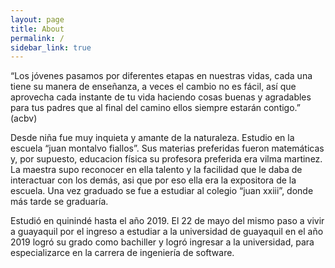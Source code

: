 ```yaml
---
layout: page
title: About
permalink: /
sidebar_link: true
---
```


“Los jóvenes pasamos por diferentes etapas en nuestras vidas, cada una tiene su manera de enseñanza, a veces el cambio no es fácil, así que aprovecha cada instante de tu vida haciendo cosas buenas y agradables para tus padres que al final del camino ellos siempre estarán contigo.” (acbv)

Desde niña fue muy inquieta y amante de la naturaleza. Estudio en la escuela “juan montalvo fiallos”. Sus materias preferidas fueron matemáticas y, por supuesto, educacion física su profesora preferida era vilma martinez. La maestra supo reconocer en ella talento y la facilidad que le daba de interactuar con los demás, asi que por eso ella era la expositora de la escuela. Una vez graduado se fue a estudiar al colegio “juan xxiii”, donde más tarde se graduaría.

Estudió en quinindé hasta el año 2019. El 22 de mayo del mismo paso a vivir a guayaquil por el ingreso a estudiar a la universidad de guayaquil en el año 2019 logró su grado como bachiller y logró ingresar a la universidad, para especializarce en la carrera de ingeniería de software.

